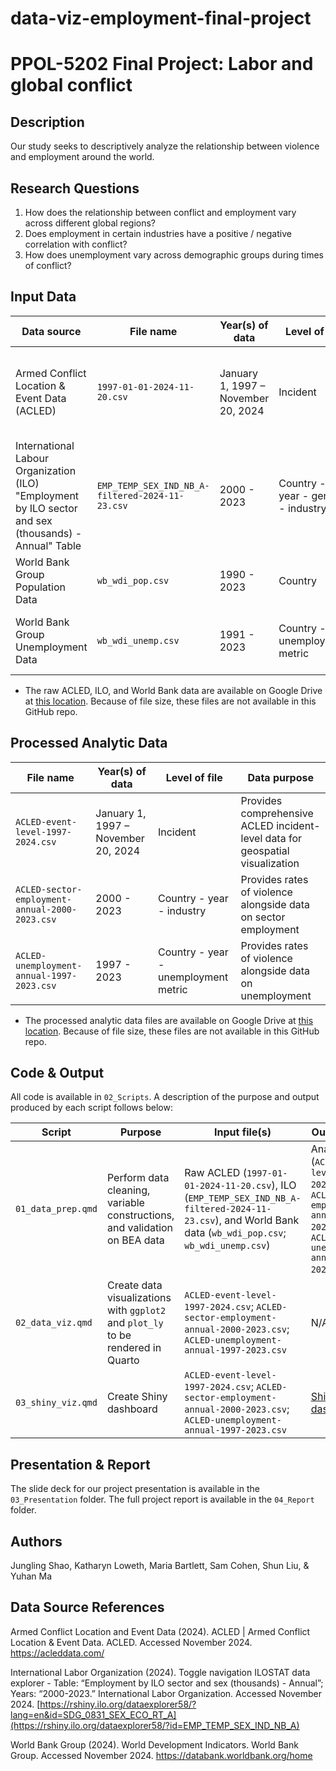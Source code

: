 # data-viz-employment-final-project

# PPOL-5202 Final Project: Labor and global conflict

## Description

Our study seeks to descriptively analyze the relationship between violence and employment around the world. 

## Research Questions

1. How does the relationship between conflict and employment vary across different global regions? 
2. Does employment in certain industries have a positive / negative correlation with conflict?
3. How does unemployment vary across demographic groups during times of conflict? 
	
## Input Data

| Data source | File name | Year(s) of data  | Level of file  | Key variables(s) |
| ------- | --- | --- | --- | --- | 
| Armed Conflict Location & Event Data (ACLED) | `1997-01-01-2024-11-20.csv` | January 1, 1997 – November 20, 2024 | Incident | Conflict country, conflict date, conflict type, fatality count 
| International Labour Organization (ILO) "Employment by ILO sector and sex (thousands) - Annual" Table | `EMP_TEMP_SEX_IND_NB_A-filtered-2024-11-23.csv` | 2000 - 2023 | Country - year - gender - industry | Employment counts and percentages by industry
| World Bank Group Population Data | `wb_wdi_pop.csv` | 1990 - 2023 | Country | Total country population
| World Bank Group Unemployment Data | `wb_wdi_unemp.csv` | 1991 - 2023 | Country - unemployment metric | Percent unemployed, by gender and age group 

* The raw ACLED, ILO, and World Bank data are available on Google Drive at [this location](https://drive.google.com/drive/folders/1YN7C2_ZeuKh0AmLYQu94xCisa-Ror5Cj). Because of file size, these files are not available in this GitHub repo.

## Processed Analytic Data

| File name | Year(s) of data  | Level of file  | Data purpose |
| ------- | --- | --- | --- |
| `ACLED-event-level-1997-2024.csv` | January 1, 1997 – November 20, 2024 | Incident | Provides comprehensive ACLED incident-level data for geospatial visualization
| `ACLED-sector-employment-annual-2000-2023.csv` | 2000 - 2023 | Country - year - industry | Provides rates of violence alongside data on sector employment
| `ACLED-unemployment-annual-1997-2023.csv` | 1997 - 2023 | Country - year - unemployment metric | Provides rates of violence alongside data on unemployment

* The processed analytic data files are available on Google Drive at [this location](https://drive.google.com/drive/folders/17mzLDUja00r7Ne5ycm5DB1MZFcrWuuEd). Because of file size, these files are not available in this GitHub repo.

## Code & Output

All code is available in `02_Scripts`. A description of the purpose and output produced by each script follows below:

| Script | Purpose | Input file(s) | Output file(s)
| ------- | --- | --- | --- |
| `01_data_prep.qmd` | Perform data cleaning, variable constructions, and validation on BEA data | Raw ACLED (`1997-01-01-2024-11-20.csv`), ILO (`EMP_TEMP_SEX_IND_NB_A-filtered-2024-11-23.csv`), and World Bank data (`wb_wdi_pop.csv`; `wb_wdi_unemp.csv`)  | Analytic files (`ACLED-event-level-1997-2024.csv`; `ACLED-sector-employment-annual-2000-2023.csv`; `ACLED-unemployment-annual-1997-2023.csv`) |
| `02_data_viz.qmd` | Create data visualizations with `ggplot2` and `plot_ly` to be rendered in Quarto | `ACLED-event-level-1997-2024.csv`; `ACLED-sector-employment-annual-2000-2023.csv`; `ACLED-unemployment-annual-1997-2023.csv` | N/A
| `03_shiny_viz.qmd` | Create Shiny dashboard | `ACLED-event-level-1997-2024.csv`; `ACLED-sector-employment-annual-2000-2023.csv`; `ACLED-unemployment-annual-1997-2023.csv` | [Shiny dashboard](https://js5241.shinyapps.io/viz_final/)

## Presentation & Report

The slide deck for our project presentation is available in the `03_Presentation` folder. The full project report is available in the `04_Report` folder.

## Authors

Jungling Shao, Katharyn Loweth, Maria Bartlett, Sam Cohen, Shun Liu, & Yuhan Ma

## Data Source References

Armed Conflict Location and Event Data (2024). ACLED | Armed Conflict Location & Event Data. ACLED. Accessed November 2024. https://acleddata.com/

International Labor Organization (2024). Toggle navigation ILOSTAT data explorer - Table: “Employment by ILO sector and sex (thousands) - Annual”; Years: “2000-2023.” International Labor Organization. Accessed November 2024. 
[https://rshiny.ilo.org/dataexplorer58/?lang=en&id=SDG_0831_SEX_ECO_RT_A](https://rshiny.ilo.org/dataexplorer58/?id=EMP_TEMP_SEX_IND_NB_A)

World Bank Group (2024). World Development Indicators. World Bank Group. Accessed November 2024. https://databank.worldbank.org/home

